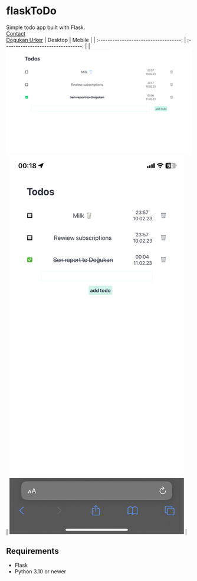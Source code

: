# flaskToDo

Simple todo app built with Flask.
<br/>
[Contact](mailto:dogukanurker@icloud.com)<br/>
[Dogukan Urker](https://dogukanurker.com)
| Desktop | Mobile |
| :-----------------------------------: | :---------------------------------: |
| ![appDesktop](/images/appDesktop.png) | ![appMobile](/images/appMobile.jpg) |

## Requirements

- Flask
- Python 3.10 or newer
